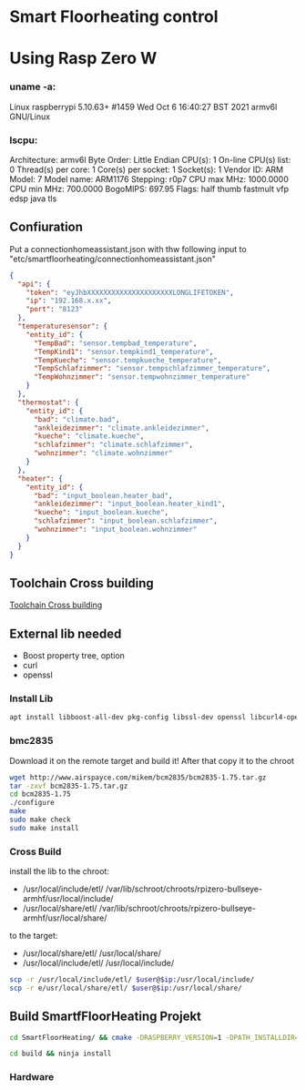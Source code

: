 # Smart Floorheating control

# Using Rasp Zero W

### uname -a:

Linux raspberrypi 5.10.63+ #1459 Wed Oct 6 16:40:27 BST 2021 armv6l GNU/Linux

### lscpu: 

Architecture:        armv6l
Byte Order:          Little Endian
CPU(s):              1
On-line CPU(s) list: 0
Thread(s) per core:  1
Core(s) per socket:  1
Socket(s):           1
Vendor ID:           ARM
Model:               7
Model name:          ARM1176
Stepping:            r0p7
CPU max MHz:         1000.0000
CPU min MHz:         700.0000
BogoMIPS:            697.95
Flags:               half thumb fastmult vfp edsp java tls


## Confiuration

Put a connectionhomeassistant.json with thw following input to "etc/smartfloorheating/connectionhomeassistant.json"

```JSON
{
  "api": {
    "token": "eyJhbXXXXXXXXXXXXXXXXXXXXXLONGLIFETOKEN",
    "ip": "192.168.x.xx",
    "port": "8123"
  },
  "temperaturesensor": {
    "entity_id": {
      "TempBad": "sensor.tempbad_temperature",
      "TempKind1": "sensor.tempkind1_temperature",
      "TempKueche": "sensor.tempkueche_temperature",
      "TempSchlafzimmer": "sensor.tempschlafzimmer_temperature",
      "TempWohnzimmer": "sensor.tempwohnzimmer_temperature"
    }
  },
  "thermostat": {
    "entity_id": {
      "bad": "climate.bad",
      "ankleidezimmer": "climate.ankleidezimmer",
      "kueche": "climate.kueche",
      "schlafzimmer": "climate.schlafzimmer",
      "wohnzimmer": "climate.wohnzimmer"
    }
  },
  "heater": {
    "entity_id": {
      "bad": "input_boolean.heater_bad",
      "ankleidezimmer": "input_boolean.heater_kind1",
      "kueche": "input_boolean.kueche",
      "schlafzimmer": "input_boolean.schlafzimmer",
      "wohnzimmer": "input_boolean.wohnzimmer"
    }
  }
}
```

## Toolchain Cross building

[Toolchain Cross building](https://github.com/tttapa/docker-arm-cross-toolchain)

## External lib needed

- Boost property tree, option
- curl
- openssl

### Install Lib

```bash
apt install libboost-all-dev pkg-config libssl-dev openssl libcurl4-openssl-dev

```

### bmc2835

Download it on the remote target and build it! After that copy it to the chroot

```bash
wget http://www.airspayce.com/mikem/bcm2835/bcm2835-1.75.tar.gz
tar -zxvf bcm2835-1.75.tar.gz
cd bcm2835-1.75
./configure
make
sudo make check
sudo make install
```

### Cross Build

install the lib to the chroot:

- /usr/local/include/etl/ /var/lib/schroot/chroots/rpizero-bullseye-armhf/usr/local/include/
- /usr/local/share/etl/ /var/lib/schroot/chroots/rpizero-bullseye-armhf/usr/local/share/

to the target:

- /usr/local/share/etl/ /usr/local/share/
- /usr/local/include/etl/ /usr/local/include/

```bash
scp -r /usr/local/include/etl/ $user@$ip:/usr/local/include/
scp -r e/usr/local/share/etl/ $user@$ip:/usr/local/share/
```

## Build SmartfFloorHeating Projekt

```bash
cd SmartFloorHeating/ && cmake -DRASPBERRY_VERSION=1 -DPATH_INSTALLDIR=build -DCMAKE_BUILD_TYPE=Debug -DIPTARGET=<YOUR__DEVICE_IP> -DUSER=<YOUR_DEVICE_USER> -DCMAKE_TOOLCHAIN_FILE=cmake/crossarmv6l.cmake -DCMAKE_INSTALL_PREFIX=build -S . -B build -G Ninja 
```

```bash
cd build && ninja install
```

### Hardware
